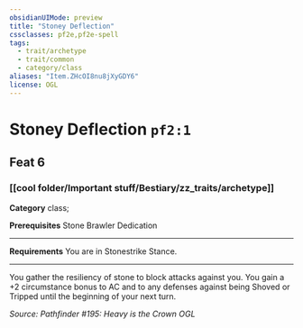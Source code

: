 ```yaml
---
obsidianUIMode: preview
title: "Stoney Deflection"
cssclasses: pf2e,pf2e-spell
tags:
  - trait/archetype
  - trait/common
  - category/class
aliases: "Item.ZHcOI8nu8jXyGDY6"
license: OGL
---
```

# Stoney Deflection `pf2:1`
## Feat 6
### [[cool folder/Important stuff/Bestiary/zz_traits/archetype]]

**Category** class; 



**Prerequisites** Stone Brawler Dedication
* * *
**Requirements** You are in Stonestrike Stance.

* * *

You gather the resiliency of stone to block attacks against you. You gain a +2 circumstance bonus to AC and to any defenses against being Shoved or Tripped until the beginning of your next turn.

*Source: Pathfinder #195: Heavy is the Crown*
*OGL*